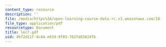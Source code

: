 ```yaml
---
content_type: resource
description: ''
file: /media/https%3A/open-learning-course-data-rc.s3.amazonaws.com/18-034-honors-differential-equations-spring-2004/4bf2d11f4c44e6399f03782fd83824fb_lec7.pdf
file_type: application/pdf
resourcetype: Document
title: lec7.pdf
uid: 4bf2d11f-4c44-e639-9f03-782fd83824fb
---
```

